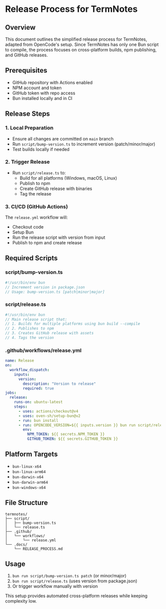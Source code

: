 # Release Process for TermNotes

## Overview

This document outlines the simplified release process for TermNotes, adapted from OpenCode's setup. Since TermNotes has only one Bun script to compile, the process focuses on cross-platform builds, npm publishing, and GitHub releases.

## Prerequisites

- GitHub repository with Actions enabled
- NPM account and token
- GitHub token with repo access
- Bun installed locally and in CI

## Release Steps

### 1. Local Preparation

- Ensure all changes are committed on `main` branch
- Run `script/bump-version.ts` to increment version (patch/minor/major)
- Test builds locally if needed

### 2. Trigger Release

- Run `script/release.ts` to:
  - Build for all platforms (Windows, macOS, Linux)
  - Publish to npm
  - Create GitHub release with binaries
  - Tag the release

### 3. CI/CD (GitHub Actions)

The `release.yml` workflow will:

- Checkout code
- Setup Bun
- Run the release script with version from input
- Publish to npm and create release

## Required Scripts

### script/bump-version.ts

```typescript
#!/usr/bin/env bun
// Increment version in package.json
// Usage: bump-version.ts [patch|minor|major]
```

### script/release.ts

```typescript
#!/usr/bin/env bun
// Main release script that:
// 1. Builds for multiple platforms using bun build --compile
// 2. Publishes to npm
// 3. Creates GitHub release with assets
// 4. Tags the version
```

### .github/workflows/release.yml

```yaml
name: Release
on:
  workflow_dispatch:
    inputs:
      version:
        description: "Version to release"
        required: true
jobs:
  release:
    runs-on: ubuntu-latest
    steps:
      - uses: actions/checkout@v4
      - uses: oven-sh/setup-bun@v2
      - run: bun install
      - run: OPENCODE_VERSION=${{ inputs.version }} bun run script/release.ts
        env:
          NPM_TOKEN: ${{ secrets.NPM_TOKEN }}
          GITHUB_TOKEN: ${{ secrets.GITHUB_TOKEN }}
```

## Platform Targets

- `bun-linux-x64`
- `bun-linux-arm64`
- `bun-darwin-x64`
- `bun-darwin-arm64`
- `bun-windows-x64`

## File Structure

```
termnotes/
├── script/
│   ├── bump-version.ts
│   └── release.ts
├── .github/
│   └── workflows/
│       └── release.yml
└── .docs/
    └── RELEASE_PROCESS.md
```

## Usage

1. `bun run script/bump-version.ts patch` (or minor/major)
2. `bun run script/release.ts` (uses version from package.json)
3. Or trigger workflow manually with version

This setup provides automated cross-platform releases while keeping complexity low.
